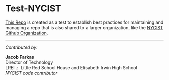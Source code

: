 # Test-NYCIST

[This Repo](https://github.com/jacobfarkas/test-nycist) is created as a test to establish best practices for maintaining and managing a repo that is also shared to a larger organization, like the [NYCIST Github Organization](https://github.com/NYCIST). 

---
*Contributed by:*
>>
**Jacob Farkas**  
Director of Technology  
LREI .:. Little Red School House and Elisabeth Irwin High School  
*NYCIST code contributor*  


